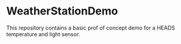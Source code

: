 WeatherStationDemo
==================

This repository contains a basic prof of concept demo for a HEADS temperature and light sensor.
